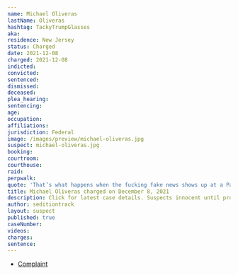 ```yaml
---
name: Michael Oliveras
lastName: Oliveras
hashtag: TackyTrumpGlasses
aka:
residence: New Jersey
status: Charged
date: 2021-12-08
charged: 2021-12-08
indicted:
convicted:
sentenced:
dismissed:
deceased:
plea_hearing:
sentencing:
age:
occupation:
affiliations:
jurisdiction: Federal
image: /images/preview/michael-oliveras.jpg
suspect: michael-oliveras.jpg
booking:
courtroom:
courthouse:
raid:
perpwalk:
quote: 'That’s what happens when the fucking fake news shows up at a Patriot rally'
title: Michael Oliveras charged on December 8, 2021
description: Click for latest case details. Suspects innocent until proven guilty.
author: seditiontrack
layout: suspect
published: true
caseNumber:
videos:
charges:
sentence:
---
```


- [Complaint](https://extremism.gwu.edu/sites/g/files/zaxdzs2191/f/Michael%20Oliveras%20Criminal%20Complaint.pdf)

